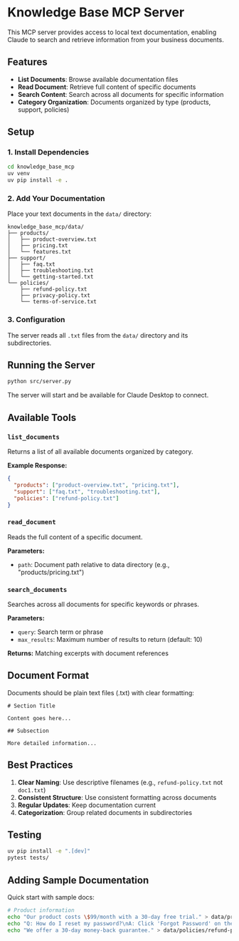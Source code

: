 # Knowledge Base MCP Server

This MCP server provides access to local text documentation, enabling Claude to search and retrieve information from your business documents.

## Features

- **List Documents**: Browse available documentation files
- **Read Document**: Retrieve full content of specific documents
- **Search Content**: Search across all documents for specific information
- **Category Organization**: Documents organized by type (products, support, policies)

## Setup

### 1. Install Dependencies

```bash
cd knowledge_base_mcp
uv venv
uv pip install -e .
```

### 2. Add Your Documentation

Place your text documents in the `data/` directory:

```
knowledge_base_mcp/data/
├── products/
│   ├── product-overview.txt
│   ├── pricing.txt
│   └── features.txt
├── support/
│   ├── faq.txt
│   ├── troubleshooting.txt
│   └── getting-started.txt
└── policies/
    ├── refund-policy.txt
    ├── privacy-policy.txt
    └── terms-of-service.txt
```

### 3. Configuration

The server reads all `.txt` files from the `data/` directory and its subdirectories.

## Running the Server

```bash
python src/server.py
```

The server will start and be available for Claude Desktop to connect.

## Available Tools

### `list_documents`
Returns a list of all available documents organized by category.

**Example Response:**
```json
{
  "products": ["product-overview.txt", "pricing.txt"],
  "support": ["faq.txt", "troubleshooting.txt"],
  "policies": ["refund-policy.txt"]
}
```

### `read_document`
Reads the full content of a specific document.

**Parameters:**
- `path`: Document path relative to data directory (e.g., "products/pricing.txt")

### `search_documents`
Searches across all documents for specific keywords or phrases.

**Parameters:**
- `query`: Search term or phrase
- `max_results`: Maximum number of results to return (default: 10)

**Returns:** Matching excerpts with document references

## Document Format

Documents should be plain text files (.txt) with clear formatting:

```text
# Section Title

Content goes here...

## Subsection

More detailed information...
```

## Best Practices

1. **Clear Naming**: Use descriptive filenames (e.g., `refund-policy.txt` not `doc1.txt`)
2. **Consistent Structure**: Use consistent formatting across documents
3. **Regular Updates**: Keep documentation current
4. **Categorization**: Group related documents in subdirectories

## Testing

```bash
uv pip install -e ".[dev]"
pytest tests/
```

## Adding Sample Documentation

Quick start with sample docs:

```bash
# Product information
echo "Our product costs \$99/month with a 30-day free trial." > data/products/pricing.txt
echo "Q: How do I reset my password?\nA: Click 'Forgot Password' on the login page." > data/support/faq.txt
echo "We offer a 30-day money-back guarantee." > data/policies/refund-policy.txt
```